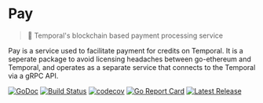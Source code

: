 # Pay

> 💸 Temporal's blockchain based payment processing service

Pay is a service used to facilitate payment for credits on Temporal. It is a
seperate package to avoid licensing headaches between go-ethereum and Temporal,
and operates as a separate service that connects to the Temporal via a
gRPC API.

[![GoDoc](https://godoc.org/github.com/RTradeLtd/Pay?status.svg)](https://godoc.org/github.com/RTradeLtd/Pay)
[![Build Status](https://travis-ci.com/RTradeLtd/Pay.svg?branch=master)](https://travis-ci.com/RTradeLtd/Pay)
[![codecov](https://codecov.io/gh/RTradeLtd/Pay/branch/master/graph/badge.svg)](https://codecov.io/gh/RTradeLtd/Pay)
[![Go Report Card](https://goreportcard.com/badge/github.com/RTradeLtd/Pay)](https://goreportcard.com/report/github.com/RTradeLtd/Pay)
[![Latest Release](https://img.shields.io/github/release/RTradeLtd/Pay.svg)](https://github.com/RTradeLtd/Pay/releases)
